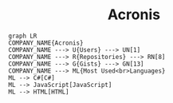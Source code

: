 <h1 align="center">Acronis</h1>

```mermaid
graph LR
COMPANY_NAME{Acronis}
COMPANY_NAME ---> U{Users} ---> UN[1]
COMPANY_NAME ---> R{Repositories} ---> RN[8]
COMPANY_NAME ---> G{Gists} ---> GN[13]
COMPANY_NAME ---> ML{Most Used<br>Languages}
ML --> C#[C#]
ML --> JavaScript[JavaScript]
ML --> HTML[HTML]
```
